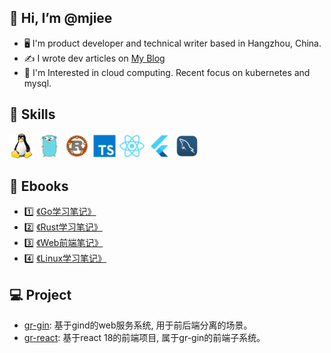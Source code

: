 <!---
mjiee/mjiee is a ✨ special ✨ repository because its `README.md` (this file) appears on your GitHub profile.
You can click the Preview link to take a look at your changes.
--->

## 👋 Hi, I’m @mjiee
- 🖥 I'm product developer and technical writer based in Hangzhou, China.
- ✍️ I wrote dev articles on <a href="https://blog.mjiee.top" target="_blank">My Blog</a>
- 🧐 I'm Interested in cloud computing. Recent focus on kubernetes and mysql.

## 🌈 Skills

<p align="left">
<img src="https://github.com/mjiee/mjiee/blob/master/assets/linux.png" alt="linux" width="40" height="40"/>
<img src="https://github.com/mjiee/mjiee/blob/master/assets/go.png" alt="go" width="40" height="40"/>
<img src="https://github.com/mjiee/mjiee/blob/master/assets/rust.png" alt="rust" width="40" height="40"/>
<img src="https://github.com/mjiee/mjiee/blob/master/assets/ts.png" alt="ts" width="40" height="40"/>
<img src="https://github.com/mjiee/mjiee/blob/master/assets/react.png" alt="react" width="40" height="40"/>
<img src="https://github.com/mjiee/mjiee/blob/master/assets/flutter.png" alt="flutter" width="40" height="40"/>
<img src="https://github.com/mjiee/mjiee/blob/master/assets/mysql.png" alt="mysql" width="40" height="40"/>
</p>

## 📖 Ebooks

- 1️⃣  [《Go学习笔记》](https://book.mjiee.top/go/)
- 2️⃣  [《Rust学习笔记》](https://book.mjiee.top/rust/)
- 3️⃣  [《Web前端笔记》](https://book.mjiee.top/frontend/)
- 4️⃣  [《Linux学习笔记》](https://book.mjiee.top/linux/)

## 💻 Project

- [gr-gin](): 基于gind的web服务系统, 用于前后端分离的场景。
- [gr-react](): 基于react 18的前端项目, 属于gr-gin的前端子系统。

